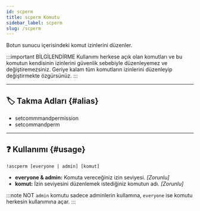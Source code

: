 ```yaml
---
id: scperm
title: scperm Komutu
sidebar_label: scperm
slug: /scperm
---
```

Botun sunucu içerisindeki komut izinlerini düzenler.

:::important BİLGİLENDİRME 
Kullanımı herkese açık olan komutları ve bu komutun kendisinin izinlerini güvenlik sebebiyle düzenleyemez ve değiştiremezsiniz.
Geriye kalam tüm komutların izinlerini düzenleyip değiştirmekte özgürsünüz.
:::

---

## 🏷️ Takma Adları {#alias}

- setcommmandpermission
- setcommandperm

---

## ❓ Kullanımı {#usage}

`!ascperm [everyone | admin] [komut]`

- **everyone & admin:** Komuta vereceğiniz izin seviyesi. *[Zorunlu]*
- **komut:** İzin seviyesini düzenlemek istediğiniz komutun adı. *[Zorunlu]*

:::note NOT
`admin` komutu sadece adminlerin kullamına, `everyone` ise komutu herkesin kullanımına açar.
:::
